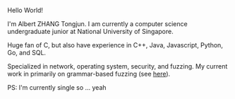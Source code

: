 Hello World!

I'm Albert ZHANG Tongjun. I am currently a computer science undergraduate junior at National University of Singapore.

Huge fan of C, but also have experience in C++, Java, Javascript, Python, Go, and SQL.

Specialized in network, operating system, security, and fuzzing. My current work in primarily on grammar-based fuzzing (see [here](https://github.com/albertZhangTJ/sqlancer-lancerfuzz)).


PS: I'm currently single so ... yeah

<!---
albertZhangTJ/albertZhangTJ is a ✨ special ✨ repository because its `README.md` (this file) appears on your GitHub profile.
You can click the Preview link to take a look at your changes.
--->
